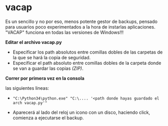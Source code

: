 # vacap

Es un sencillo y no por eso, menos potente gestor de backups, pensado para usuarios poco experimentados a la hora de instarlas aplicaciones. "VACAP" funciona en todas las versiones de Windows!!!


**Editar el archivo vacap.py** 

- Especificar los path absolutos entre comillas dobles de las carpetas de la que se hará la copia de seguridad.
- Especificar el path absoluto entre comillas dobles de la carpeta donde se van a guardar las copias *(ZIP)*.



**Correr por primera vez en la consola**

las siguientes lineas:
  
  - `"C:\Python34\python.exe" "C:\.... '<path donde hayas guardado el arch vacap.py'"`
  
  - Aparecerá al lado del reloj un icono con un disco, haciendo click, comienza a ejecutarse el backup.
